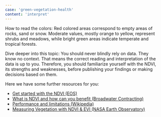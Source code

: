 ```yaml
---
case: 'green-vegetation-health'
content: 'interpret'
---
```

How to read the colors: Red colored areas correspond to empty areas of rocks, sand or snow. Moderate values, mostly orange to yellow, represent shrubs and meadows, while bright green areas indicate temperate and tropical forests.

Dive deeper into this topic: You should never blindly rely on data. They know no context. That means the correct reading and interpretation of the data is up to you. Therefore, you should familiarize yourself with the NDVI, its strengths and weaknesses, before publishing your findings or making decisions based on them.

Here we have some further resources for you:

- [Get started with the NDVI (EOS)](https://www.google.com)
- [What is NDVI and how can you benefit (Broadwater Contracting)](https://www.google.com)
- [Performance and limitations (Wikipedia)](https://www.google.com)
- [Measuring Vegetation with NDVI & EVI (NASA Earth Observatory)](https://www.google.com)